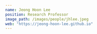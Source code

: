 ```yaml
---
name: Jeong Hoon Lee
position: Research Professor
image_path: /images/people/jhlee.jpeg
web: "https://jeong-hoon-lee.github.io"
---
```

